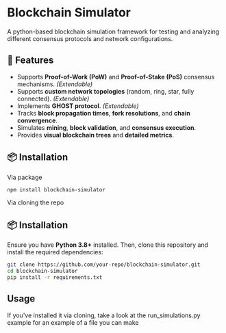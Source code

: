 # Blockchain Simulator
A python-based blockchain simulation framework for testing and analyzing different consensus protocols and network configurations.

## 🚀 Features

- Supports **Proof-of-Work (PoW)** and **Proof-of-Stake (PoS)** consensus mechanisms.   *(Extendable)*
- Supports **custom network topologies** (random, ring, star, fully connected). *(Extendable)*
- Implements **GHOST protocol**. *(Extendable)*
- Tracks **block propagation times**, **fork resolutions**, and **chain convergence**.
- Simulates **mining**, **block validation**, and **consensus execution**.
- Provides **visual blockchain trees** and **detailed metrics**.
  

## 📦 Installation

Via package

```bash
npm install blockchain-simulator
```

Via cloning the repo

## 📦 Installation

Ensure you have **Python 3.8+** installed. Then, clone this repository and install the required dependencies:

```sh
git clone https://github.com/your-repo/blockchain-simulator.git
cd blockchain-simulator
pip install -r requirements.txt
```

## Usage

If you've installed it via cloning, take a look at the run_simulations.py example for an example of a file you can make
